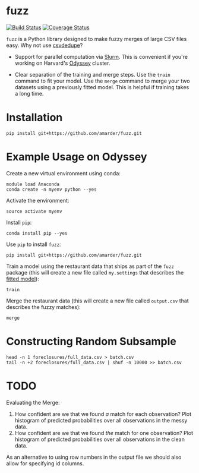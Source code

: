 # fuzz

[![Build Status](https://travis-ci.org/amarder/fuzz.svg?branch=master)](https://travis-ci.org/amarder/fuzz)
[![Coverage Status](https://coveralls.io/repos/github/amarder/fuzz/badge.svg?branch=master)](https://coveralls.io/github/amarder/fuzz?branch=master)

`fuzz` is a Python library designed to make fuzzy merges of large CSV files easy. Why not use [csvdedupe](https://github.com/datamade/csvdedupe)?

*   Support for parallel computation via [Slurm](https://slurm.schedmd.com/). This is convenient if you're working on Harvard's [Odyssey](https://rc.fas.harvard.edu/odyssey/) cluster.

*   Clear separation of the training and merge steps. Use the `train` command to fit your model. Use the `merge` command to merge your two datasets using a previously fitted model. This is helpful if training takes a long time.

# Installation

    pip install git+https://github.com/amarder/fuzz.git

# Example Usage on Odyssey

Create a new virtual environment using conda:

    module load Anaconda
    conda create -n myenv python --yes

Activate the environment:

    source activate myenv

Install `pip`:

    conda install pip --yes

Use `pip` to install `fuzz`:

    pip install git+https://github.com/amarder/fuzz.git

Train a model using the restaurant data that ships as part of the `fuzz` package (this will create a new file called `my.settings` that describes the [fitted model](https://dedupe.readthedocs.io/en/latest/API-documentation.html#staticgazetteer-objects)):

    train

Merge the restaurant data (this will create a new file called `output.csv` that describes the fuzzy matches):

    merge

# Constructing Random Subsample

    head -n 1 foreclosures/full_data.csv > batch.csv
    tail -n +2 foreclosures/full_data.csv | shuf -n 10000 >> batch.csv

# TODO

Evaluating the Merge:

1.  How confident are we that we found _a_ match for each observation? Plot histogram of predicted probabilities over all observations in the messy data.
2.  How confident are we that we found _the_ match for one observation? Plot histogram of predicted probabilities over all observations in the clean data.

As an alternative to using row numbers in the output file we should also allow for specifying id columns.
